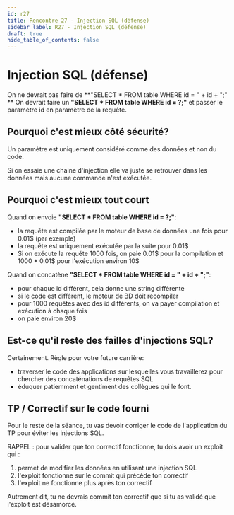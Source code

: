 ```yaml
---
id: r27
title: Rencontre 27 - Injection SQL (défense)
sidebar_label: R27 - Injection SQL (défense)
draft: true
hide_table_of_contents: false
---
```



# Injection SQL (défense)

On ne devrait pas faire de **"SELECT * FROM table WHERE id = " + id + ";" **
On devrait faire un **"SELECT * FROM table WHERE id = ?;"** et passer le paramètre id en paramètre de la requête.

## Pourquoi c'est mieux côté sécurité?

Un paramètre est uniquement considéré comme des données et non du code.

Si on essaie une chaine d'injection elle va juste se retrouver dans les données mais aucune commande n'est exécutée.

## Pourquoi c'est mieux tout court

Quand on envoie **"SELECT * FROM table WHERE id = ?;"**:
- la requête est compilée par le moteur de base de données une fois pour 0.01$ (par exemple)
- la requête est uniquement exécutée par la suite pour 0.01$
- Si on exécute la requéte 1000 fois, on paie 0.01$ pour la compilation et 1000 * 0.01$ pour l'exécution environ 10$

Quand on concatène **"SELECT * FROM table WHERE id = " + id + ";"**:
- pour chaque id différent, cela donne une string différente
- si le code est différent, le moteur de BD doit recompiler
- pour 1000 requêtes avec des id différents, on va payer compilation et exécution à chaque fois
- on paie environ 20$

## Est-ce qu'il reste des failles d'injections SQL?

Certainement. Règle pour votre future carrière:
- traverser le code des applications sur lesquelles vous travaillerez pour chercher des concaténations de requêtes SQL
- éduquer patiemment et gentiment des collègues qui le font.

## TP / Correctif sur le code fourni

Pour le reste de la séance, tu vas devoir corriger le code de l'application du TP pour éviter les injections SQL.

RAPPEL : pour valider que ton correctif fonctionne, tu dois avoir un exploit qui :
1. permet de modifier les données en utilisant une injection SQL
2. l'exploit fonctionne sur le commit qui précède ton correctif
3. l'exploit ne fonctionne plus après ton correctif

Autrement dit, tu ne devrais commit ton correctif que si tu as validé que l'exploit est désamorcé.


